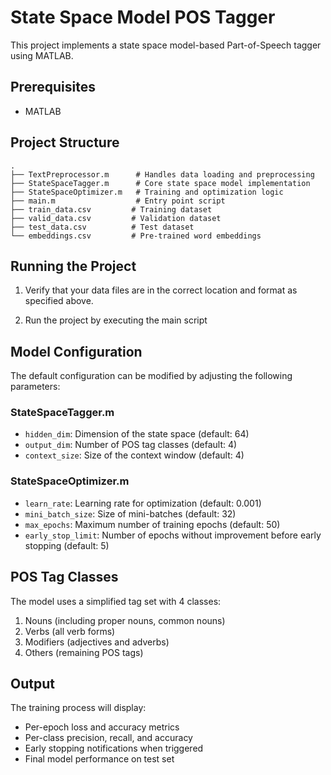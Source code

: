 # State Space Model POS Tagger
This project implements a state space model-based Part-of-Speech tagger using MATLAB.

## Prerequisites

- MATLAB

## Project Structure

```
.
├── TextPreprocessor.m      # Handles data loading and preprocessing
├── StateSpaceTagger.m      # Core state space model implementation
├── StateSpaceOptimizer.m   # Training and optimization logic
├── main.m                  # Entry point script
├── train_data.csv         # Training dataset
├── valid_data.csv         # Validation dataset
├── test_data.csv          # Test dataset
└── embeddings.csv         # Pre-trained word embeddings
```

## Running the Project

1. Verify that your data files are in the correct location and format as specified above.

2. Run the project by executing the main script

## Model Configuration

The default configuration can be modified by adjusting the following parameters:

### StateSpaceTagger.m
- `hidden_dim`: Dimension of the state space (default: 64)
- `output_dim`: Number of POS tag classes (default: 4)
- `context_size`: Size of the context window (default: 4)

### StateSpaceOptimizer.m
- `learn_rate`: Learning rate for optimization (default: 0.001)
- `mini_batch_size`: Size of mini-batches (default: 32)
- `max_epochs`: Maximum number of training epochs (default: 50)
- `early_stop_limit`: Number of epochs without improvement before early stopping (default: 5)

## POS Tag Classes

The model uses a simplified tag set with 4 classes:
1. Nouns (including proper nouns, common nouns)
2. Verbs (all verb forms)
3. Modifiers (adjectives and adverbs)
4. Others (remaining POS tags)

## Output

The training process will display:
- Per-epoch loss and accuracy metrics
- Per-class precision, recall, and accuracy
- Early stopping notifications when triggered
- Final model performance on test set
